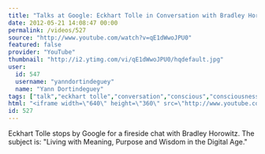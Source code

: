 ```yaml
---
title: "Talks at Google: Eckhart Tolle in Conversation with Bradley Horowitz"
date: 2012-05-21 14:08:47 00:00
permalink: /videos/527
source: "http://www.youtube.com/watch?v=qE1dWwoJPU0"
featured: false
provider: "YouTube"
thumbnail: "http://i2.ytimg.com/vi/qE1dWwoJPU0/hqdefault.jpg"
user:
  id: 547
  username: "yanndortindeguey"
  name: "Yann Dortindeguey"
tags: ["talk","eckhart tolle","conversation","conscious","consciousness","purpose","wisdom","digital age","awakening"]
html: "<iframe width=\"640\" height=\"360\" src=\"http://www.youtube.com/embed/qE1dWwoJPU0?wmode=transparent&fs=1&feature=oembed\" frameborder=\"0\" allowfullscreen></iframe>"
id: 527
---
```


Eckhart Tolle stops by Google for a fireside chat with Bradley Horowitz. The subject is: "Living with Meaning, Purpose and Wisdom in the Digital Age."